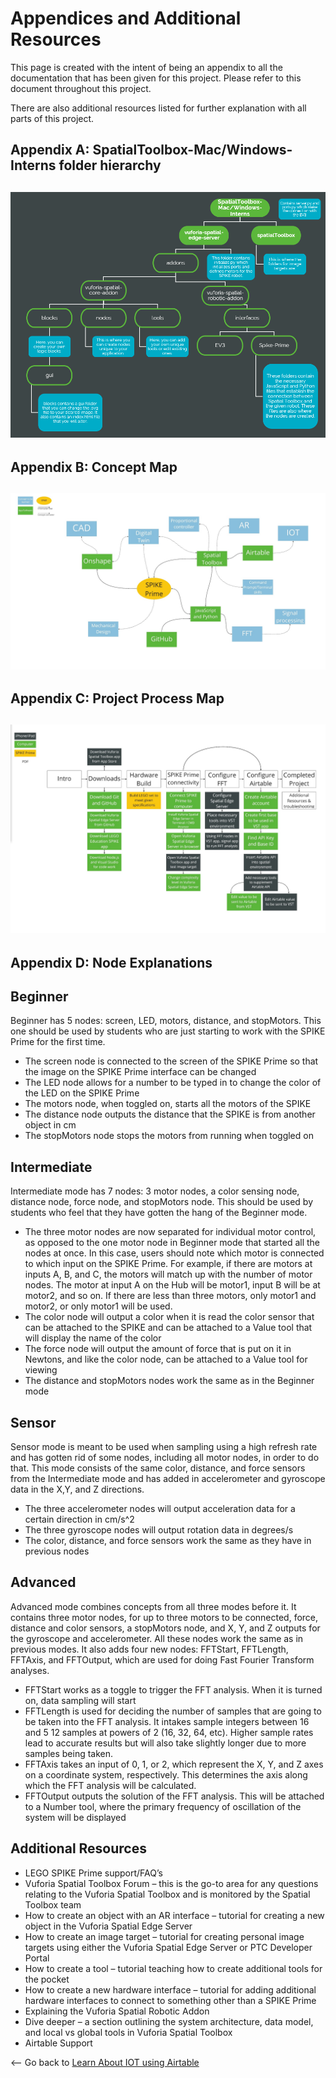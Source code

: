 # Appendices and Additional Resources
This page is created with the intent of being an appendix to all the documentation that has been given for this project. Please refer to this document throughout this project.

There are also additional resources listed for further explanation with all parts of this project.

## Appendix A: SpatialToolbox-Mac/Windows-Interns folder hierarchy
## ![Folder hierarchy](https://github.com/PTC-Academic/LEGO-Spatial-Computing-Project/blob/master/Documentation/images/7-image001.png)
## Appendix B: Concept Map
## ![Concept Map](https://github.com/PTC-Academic/LEGO-Spatial-Computing-Project/blob/master/Documentation/images/7-image003.jpg)
## Appendix C: Project Process Map
## ![Project Process Map](https://github.com/PTC-Academic/LEGO-Spatial-Computing-Project/blob/master/Documentation/images/7-image005.jpg)
## Appendix D: Node Explanations

## Beginner

Beginner has 5 nodes: screen, LED, motors, distance, and stopMotors. This one should be used by students who are just starting to work with the SPIKE Prime for the first time.

- The screen node is connected to the screen of the SPIKE Prime so that the image on the SPIKE Prime interface can be changed 
- The LED node allows for a number to be typed in to change the color of the LED on the SPIKE Prime 
- The motors node, when toggled on, starts all the motors of the SPIKE 
- The distance node outputs the distance that the SPIKE is from another object in cm
- The stopMotors node stops the motors from running when toggled on

## Intermediate

Intermediate mode has 7 nodes: 3 motor nodes, a color sensing node, distance node, force node, and stopMotors node. This should be used by students who feel that they have gotten the hang of the Beginner mode.
- The three motor nodes are now separated for individual motor control, as opposed to the one motor node in Beginner mode that started all the nodes at once. In this case, users should note which motor is connected to which input on the SPIKE Prime. For example, if there are motors at inputs A, B, and C, the motors will match up with the number of motor nodes. The motor at input A on the Hub will be motor1, input B will be at motor2, and so on. If there are less than three motors, only motor1 and motor2, or only motor1 will be used. 
- The color node will output a color when it is read the color sensor that can be attached to the SPIKE and can be attached to a Value tool that will display the name of the color
- The force node will output the amount of force that is put on it in Newtons, and like the color node, can be attached to a Value tool for viewing
- The distance and stopMotors nodes work the same as in the Beginner mode

## Sensor

Sensor mode is meant to be used when sampling using a high refresh rate and has gotten rid of some nodes, including all motor nodes, in order to do that. This mode consists of the same color, distance, and force sensors from the Intermediate mode and has added in accelerometer and gyroscope data in the X,Y, and Z directions.
- The three accelerometer nodes will output acceleration data for a certain direction in cm/s^2
- The three gyroscope nodes will output rotation data in degrees/s
- The color, distance, and force sensors work the same as they have in previous nodes

## Advanced

Advanced mode combines concepts from all three modes before it. It contains three motor nodes, for up to three motors to be connected, force, distance and color sensors, a stopMotors node, and X, Y, and Z outputs for the gyroscope and accelerometer. All these nodes work the same as in previous modes. It also adds four new nodes: FFTStart, FFTLength, FFTAxis, and FFTOutput, which are used for doing Fast Fourier Transform analyses.
- FFTStart works as a toggle to trigger the FFT analysis. When it is turned on, data sampling will start
- FFTLength is used for deciding the number of samples that are going to be taken into the FFT analysis. It intakes sample integers between 16 and 5 12 samples at powers of 2 (16, 32, 64, etc). Higher sample rates lead to accurate results but will also take slightly longer due to more samples being taken.
- FFTAxis takes an input of 0, 1, or 2, which represent the X, Y, and Z axes on a coordinate system, respectively. This determines the axis along which the FFT analysis will be calculated.
- FFTOutput outputs the solution of the FFT analysis. This will be attached to a Number tool, where the primary frequency of oscillation of the system will be displayed

## Additional Resources

- LEGO SPIKE Prime support/FAQ’s
- Vuforia Spatial Toolbox Forum – this is the go-to area for any questions relating to the Vuforia Spatial Toolbox and is monitored by the Spatial Toolbox team
- How to create an object with an AR interface – tutorial for creating a new object in the Vuforia Spatial Edge Server
- How to create an image target – tutorial for creating personal image targets using either the Vuforia Spatial Edge Server or PTC Developer Portal
- How to create a tool – tutorial teaching how to create additional tools for the pocket
- How to create a new hardware interface – tutorial for adding additional hardware interfaces to connect to something other than a SPIKE Prime
- Explaining the Vuforia Spatial Robotic Addon
- Dive deeper – a section outlining the system architecture, data model, and local vs global tools in Vuforia Spatial Toolbox
- Airtable Support

<-- Go back to [Learn About IOT using Airtable](https://github.com/PTC-Academic/LEGO-Spatial-Computing-Project/blob/master/Documentation/6-IOT-with-Airtable.md)
